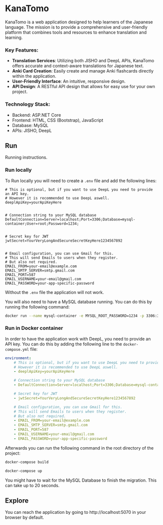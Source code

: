 # KanaTomo

KanaTomo is a web application designed to help learners of the Japanese language. The mission is to provide a comprehensive and user-friendly platform that combines tools and resources to enhance translation and learning.

### Key Features:

- **Translation Services**: Utilizing both JISHO and DeepL APIs, KanaTomo offers accurate and context-aware translations for Japanese text.
- **Anki Card Creation**: Easily create and manage Anki flashcards directly within the application.
- **User-Friendly Interface**: An intuitive, responsive design.
- **API Design**: A RESTful API design that allows for easy use for your own project.

### Technology Stack:

- Backend: ASP.NET Core
- Frontend: HTML, CSS (Bootstrap), JavaScript
- Database: MySQL
- APIs: JISHO, DeepL

## Run
Running instructions.

### Run locally
To Run locally you will need to create a `.env` file and add the following lines:
```env
# This is optional, but if you want to use DeepL you need to provide an API key. 
# However it is recommended to use DeepL aswell.
deeplApiKey=yourApiKeyHere


# Connection string to your MySQL database
DefaultConnection=Server=localhost;Port=3306;Database=mysql-container;User=root;Password=1234;


# Secret key for JWT
jwtSecret=YourVeryLongAndSecureSecretKeyHere1234567892


# Email configuration, you can use Gmail for this. 
# This will send Emails to users when they register. 
# But also not required.
EMAIL_FROM=your-email@example.com
EMAIL_SMTP_SERVER=smtp.gmail.com
EMAIL_PORT=587
EMAIL_USERNAME=your-email@gmail.com
EMAIL_PASSWORD=your-app-specific-password
```
Without the `.env` file the application will not work.

You will also need to have a MySQL database running. You can do this by running the following command:
```bash
docker run --name mysql-container -e MYSQL_ROOT_PASSWORD=1234 -p 3306:3306 -d mysql:latest
```


### Run in Docker container

In order to have the application work with DeepL, you need to provide an API key. 
You can do this by adding the following line to the `docker-compose.yml` file: 
```yml
environment:
    # This is optional, but if you want to use DeepL you need to provide an API key. 
    # However it is recommended to use DeepL aswell.
    - deeplApiKey=yourApiKeyHere

    # Connection string to your MySQL database
    - DefaultConnection=Server=localhost;Port=3306;Database=mysql-container;User=root;Password=1234;

    # Secret key for JWT
    - jwtSecret=YourVeryLongAndSecureSecretKeyHere1234567892

    # Email configuration, you can use Gmail for this. 
    # This will send Emails to users when they register. 
    # But also not required.
    - EMAIL_FROM=your-email@example.com
    - EMAIL_SMTP_SERVER=smtp.gmail.com
    - EMAIL_PORT=587
    - EMAIL_USERNAME=your-email@gmail.com
    - EMAIL_PASSWORD=your-app-specific-password
```
Afterwards you can run the following command in the root directory of the project:
```bash
docker-compose build
```
```bash
docker-compose up
```
You might have to wait for the MySQL Database to finish the migration.
This can take up to 20 seconds. 


## Explore
You can reach the application by going to http://localhost:5070 in your browser by default.

